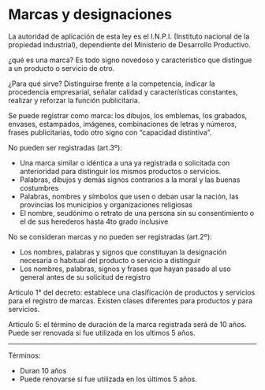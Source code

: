 # Marcas y designaciones
La autoridad de aplicación de esta ley es el I.N.P.I. (Instituto nacional de la propiedad industrial), dependiente del Ministerio de Desarrollo Productivo.

¿qué es una marca? Es todo signo novedoso y característico que distingue a un producto o servicio de otro.

¿Para qué sirve? Distinguirse frente a la competencia, indicar la procedencia empresarial, señalar calidad y características constantes, realizar y reforzar la función publicitaria.

Se puede registrar como marca: los dibujos, los emblemas, los grabados, envases, estampados, imágenes, combinaciones de letras y números, frases publicitarias, todo otro signo con “capacidad distintiva”.

No pueden ser registradas (art.3º):
- Una marca similar o idéntica a una ya registrada o solicitada con anterioridad para distinguir los mismos productos o servicios.
- Palabras, dibujos y demás signos contrarios a la moral y las buenas costumbres
- Palabras, nombres y símbolos que usen o deban usar la nación, las provincias los municipios y organizaciones religiosas
- El nombre, seudónimo o retrato de una persona sin su consentimiento o el de sus herederos hasta 4to grado inclusive

No se consideran marcas y no pueden ser registradas (art.2º):
- Los nombres, palabras y signos que constituyan la designación necesaria o habitual del producto o servicio a distinguir
- Los nombres, palabras, signos y frases que hayan pasado al uso general antes de su solicitud de registro

Articulo 1° del decreto: establece una clasificación de productos y servicios para el registro de marcas. Existen clases diferentes para productos y para servicios.

Articulo 5: el término de duración de la marca registrada será de 10 años. Puede ser renovada si fue utilizada en los ultimos 5 años.

***
Términos:
- Duran 10 años
- Puede renovarse si fue utilizada en los últimos 5 años.
